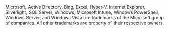 Microsoft, Active Directory, Bing, Excel, Hyper-V, Internet Explorer, Silverlight, SQL Server, Windows, Microsoft Intune, Windows PowerShell, Windows Server, and Windows Vista are trademarks of the Microsoft group of companies. All other trademarks are property of their respective owners.